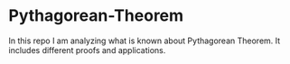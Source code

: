 # Pythagorean-Theorem
In this repo I am analyzing what is known about Pythagorean Theorem. It includes different proofs and applications.
